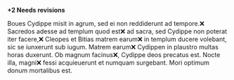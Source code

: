 **+2 Needs revisions**

Boues Cydippe misit in agrum, sed ei non reddiderunt ad tempore.❌  
Sacredos adesse ad templum quod est❌ ad sacra, sed Cydippe non poterat iter facere,❌
Cleopes et Bitias matrem earum❌ in templum ducere volebant, sic se iunxerunt sub iugum.
Matrem earum❌ Cydippen in plaustro multas horas duxerunt.
Ob magnum facinus❌, Cydippe deos precatus est.
Nocte illa, magni❌ fessi acquieuerunt et numquam surgebant.
Mori optimum donum mortalibus est.
